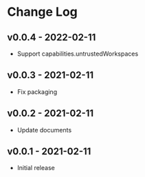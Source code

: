 # Change Log

## v0.0.4 - 2022-02-11

- Support capabilities.untrustedWorkspaces

## v0.0.3 - 2021-02-11

- Fix packaging

## v0.0.2 - 2021-02-11

- Update documents

## v0.0.1 - 2021-02-11

- Initial release
